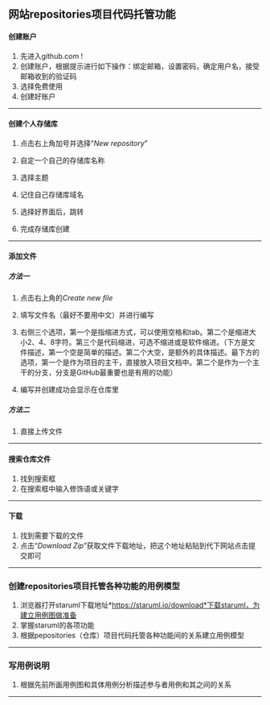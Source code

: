 ## 网站repositories项目代码托管功能

#### 创建账户

1. 先进入github.com !
2. 创建账户，根据提示进行如下操作：绑定邮箱，设置密码，确定用户名，接受邮箱收到的验证码
3. 选择免费使用
4. 创建好账户

---

#### 创建个人存储库

1. 点击右上角加号并选择“*New repository*”

2. 自定一个自己的存储库名称

3. 选择主题

4. 记住自己存储库域名

5. 选择好界面后，跳转

6. 完成存储库创建

---

#### 添加文件

##### 方法一

1. 点击右上角的*Create new file*
2. 填写文件名（最好不要用中文）并进行编写
3. 右侧三个选项，第一个是指缩进方式，可以使用空格和tab。第二个是缩进大小2、4、8字符。第三个是代码缩进，可选不缩进或是软件缩进。（下方是文件描述，第一个空是简单的描述。第二个大空，是额外的具体描述。最下方的选项，第一个是作为项目的主干，直接放入项目文档中。第二个是作为一个主干的分支，分支是GitHub最重要也是有用的功能）

4. 编写并创建成功会显示在仓库里

##### 方法二

1. 直接上传文件

---

####  搜索仓库文件

1. 找到搜索框
2. 在搜索框中输入修饰语或关键字

---

#### 下载

1. 找到需要下载的文件
2. 点击“*Download Zip*”获取文件下载地址，把这个地址粘贴到代下网站点击提交即可

---

### 创建repositories项目托管各种功能的用例模型

1. 浏览器打开staruml下载地址*https://staruml.io/download*下载staruml，为建立用例图做准备
2. 掌握staruml的各项功能
3. 根据pepositories（仓库）项目代码托管各种功能间的关系建立用例模型

---

### 写用例说明

1. 根据先前所画用例图和具体用例分析描述参与者用例和其之间的关系

---





